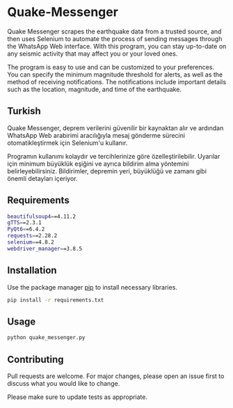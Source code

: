 # Quake-Messenger

Quake Messenger scrapes the earthquake data from a trusted source, and then uses Selenium to automate the process of sending messages through the WhatsApp Web interface. With this program, you can stay up-to-date on any seismic activity that may affect you or your loved ones.

The program is easy to use and can be customized to your preferences. You can specify the minimum magnitude threshold for alerts, as well as the method of receiving notifications. The notifications include important details such as the location, magnitude, and time of the earthquake.

## Turkish

Quake Messenger, deprem verilerini güvenilir bir kaynaktan alır ve ardından WhatsApp Web arabirimi aracılığıyla mesaj gönderme sürecini otomatikleştirmek için Selenium'u kullanır. 

Programın kullanımı kolaydır ve tercihlerinize göre özelleştirilebilir. Uyarılar için minimum büyüklük eşiğini ve ayrıca bildirim alma yöntemini belirleyebilirsiniz. Bildirimler, depremin yeri, büyüklüğü ve zamanı gibi önemli detayları içeriyor.

## Requirements
```bash
beautifulsoup4==4.11.2
gTTS==2.3.1
PyQt6==6.4.2
requests==2.28.2
selenium==4.8.2
webdriver_manager==3.8.5
```

## Installation

Use the package manager [pip](https://pip.pypa.io/en/stable/) to install necessary libraries.

```bash
pip install -r requirements.txt
```

## Usage

```bash
python quake_messenger.py
```

## Contributing

Pull requests are welcome. For major changes, please open an issue first
to discuss what you would like to change.

Please make sure to update tests as appropriate.


